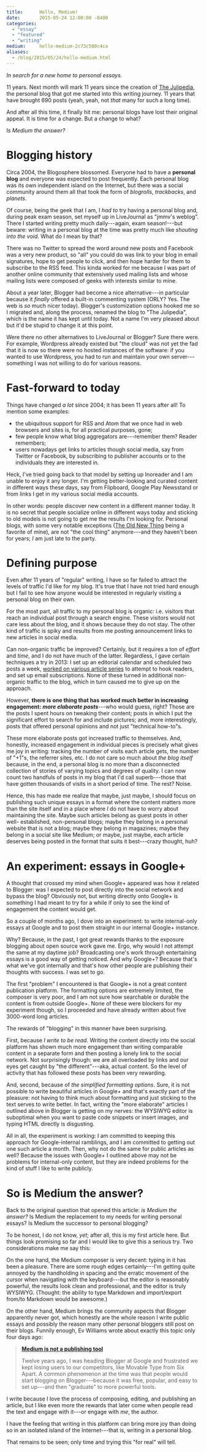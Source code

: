 ```yaml
---
title:      Hello, Medium!
date:       2015-05-24 12:00:00 -0400
categories:
  - "essay"
  - "featured"
  - "writing"
medium:     hello-medium-2c73c580c4ca
aliases:
  - /blog/2015/05/24/hello-medium.html
---
```


_In search for a new home to personal essays._

11 years. Next month will mark 11 years since the creation of [The Julipedia](http://julipedia.meroh.net/), the personal blog that got me started into this writing journey. 11 years that have brought 690 posts (yeah, yeah, not _that_ many for such a long time).

And after all this time, it finally hit me: personal blogs have lost their original appeal. It is time for a change. But a change to what?

_Is Medium the answer?_

# Blogging history

Circa 2004, the Blogosphere blossomed. Everyone had to have a **personal blog** and everyone was expected to post frequently. Each personal blog was its own independent island on the Internet, but there was a social community around them all that took the form of _blogrolls_, _trackbacks_, and _planets_.

Of course, being the geek that I am, I _had to_ try having a personal blog and, during peak exam season, set myself up in LiveJournal as "jmmv's weblog".  There I started writing pretty much daily---again, exam season!---but beware: writing in a personal blog at the time was pretty much like _shouting into the void_. What do I mean by that?

There was no Twitter to spread the word around new posts and Facebook was a very new product, so "all" you could do was link to your blog in email signatures, hope to get people to click, and then hope harder for them to subscribe to the RSS feed. This kinda worked for me because I was part of another online community that extensively used mailing lists and whose mailing lists were composed of geeks with interests similar to mine.

About a year later, Blogger had become a nice alternative---in particular because it _finally_ offered a built-in commenting system (ORLY? Yes. The web is _so_ much nicer today). Blogger's customization options hooked me so I migrated and, along the process, renamed the blog to "The Julipedia", which is the name it has kept until today. Not a name I'm very pleased about but it'd be stupid to change it at this point.

Were there no other alternatives to LiveJournal or Blogger? Sure there were.  For example, Wordpress already existed but "the cloud" was not yet the fad that it is now so there were no hosted instances of the software: if you wanted to use Wordpress, you had to run and maintain your own server--- something I was not willing to do for various reasons.

# Fast-forward to today

Things have changed _a lot_ since 2004; it has been 11 years after all! To mention some examples:

* the ubiquitous support for RSS and Atom that we once had in web browsers and sites is, for all practical purposes, gone;
* few people know what blog aggregators are---remember them? Reader remembers;
* users nowadays get links to articles though social media, say from Twitter or Facebook, by subscribing to publisher accounts or to the individuals they are interested in.

Heck, I've tried going back to that model by setting up Inoreader and I am unable to enjoy it any longer. I'm getting better-looking and curated content in different ways these days, say from Flipboard, Google Play Newsstand or from links I get in my various social media accounts.

In other words: people discover new content in a different manner today. It is no secret that people socialize online in different ways today and sticking to old models is not going to get me the results I'm looking for. Personal blogs, with some very notable exceptions ([The Old New Thing](http://blogs.msdn.com/b/oldnewthing/) being a favorite of mine), are not "the cool thing" anymore---and they haven't been for years; _I_ am just late to the party.

# Defining purpose

Even after 11 years of "regular" writing, I have so far failed to attract the levels of traffic I'd like for my blog. It's true that I have not tried hard enough but I fail to see how anyone would be interested in regularly visiting a personal blog on their own.

For the most part, all traffic to my personal blog is organic: i.e. visitors that reach an individual post through a search engine. These visitors would not care less about the blog, and it shows because they do not stay. The other kind of traffic is spiky and results from me posting announcement links to new articles in social media.

Can non-organic traffic be improved? Certainly, but it requires a ton of _effort_ and _time_, and I do not have much of the latter. Regardless, I gave certain techniques a try in 2013: I set up an editorial calendar and scheduled two posts a week, [worked on various article series](http://julipedia.meroh.net/p/series.html) to attempt to hook readers, and set up email subscriptions. None of these turned in additional non-organic traffic to the blog, which in turn caused me to give up on the approach.

However, **there is one thing that has worked much better in increasing engagement: _more elaborate posts_**---who would guess, right? Those are the posts I spent hours on tweaking their content; posts in which I put the significant effort to search for and include pictures; and, more interestingly, posts that offered personal opinions and not just "technical how-to"s.

These more elaborate posts got increased traffic to themselves. And, honestly, increased engagement in individual pieces is precisely what gives me joy in writing: tracking the number of visits each article gets, the number of "+1"s, the referrer sites, etc. I do not care so much about _the blog itself_ because, in the end, a personal blog is no more than a disconnected collection of stories of varying topics and degrees of quality. I can now count two handfuls of posts in my blog that I'd call superb---those that have gotten thousands of visits in a short period of time. The rest? Noise.

Hence, this has made me realize that maybe, just maybe, I should focus on publishing such unique essays in a format where the content matters more than the site itself and in a place where _I_ do not have to worry about maintaining the site. Maybe such articles belong as guest posts in other well- established, non-personal blogs; maybe they belong in a personal website that is not a blog; maybe they belong in magazines; maybe they belong in a social site like Medium; or maybe, just maybe, each article deserves being posted in the format that suits it best---crazy thought, huh?

# An experiment: essays in Google+

A thought that crossed my mind when Google+ appeared was how it related to Blogger: was I expected to post directly into the social network and bypass the blog? Obviously not, but writing directly onto Google+ is something I had meant to try for a while if only to see the kind of engagement the content would get.

So a couple of months ago, I dove into an experiment: to write internal-only essays at Google and to post them straight in our internal Google+ instance.

Why? Because, in the past, I got great rewards thanks to the exposure blogging about open source work gave me. Ergo, why would I not attempt the same at my daytime job? Broadcasting one's work through entertaining essays is a good way of getting noticed. And why Google+? Because that's what we've got internally and that's how other people are publishing their thoughts with success. I was set to go.

The first "problem" I encountered is that Google+ is not a great content publication platform. The formatting options are extremely limited, the composer is very poor, and I am not sure how searchable or durable the content is from outside Google+. None of these were blockers for my experiment though, so I proceeded and have already written about five 3000-word long articles.

The rewards of "blogging" in this manner have been surprising.

First, because _I write to be read_. Writing the content directly into the social platform has shown much more engagement than writing comparable content in a separate form and then posting a lonely link to the social network. Not surprisingly though: we are all overloaded by links and our eyes get caught by "the different"---aka, actual content. So the level of activity that has followed these posts has been very rewarding.

And, second, because of _the simplified formatting options_. Sure, it is not possible to write beautiful articles in Google+ and that's exactly part of the pleasure: not having to think much about formatting and just sticking to the text serves to write better. In fact, writing the "more elaborate" articles I outlined above in Blogger is getting on my nerves: the WYSIWYG editor is suboptimal when you want to paste code snippets or insert images, and typing HTML directly is disgusting.

All in all, the experiment is working: I am committed to keeping this approach for Google-internal ramblings, and I am committed to getting out one such article a month. Then, why not do the same for public articles as well?  Because the issues with Google+ I outlined above may not be problems for internal-only content, but they are indeed problems for the kind of stuff I like to write publicly.

# So is Medium the answer?

Back to the original question that opened this article: _is Medium the answer?_ Is Medium the replacement to my needs for writing personal essays? Is Medium the successor to personal blogging?

To be honest, I do not know, _yet_; after all, this is my first article here.  But things look promising so far and I would like to give this a serious try.  Two considerations make me say this:

On the one hand, the Medium composer is very decent: typing in it has been a pleasure. There are some rough edges certainly---I'm getting quite annoyed by the handholding in spacing and the erratic movement of the cursor when navigating with the keyboard---but the editor is reasonably powerful, the results look clean and professional, and the editor is truly WYSIWYG.  (Thought: the ability to type Markdown and import/export from/to Markdown would be awesome.)

On the other hand, Medium brings the community aspects that Blogger apparently never got, which honestly are the whole reason I write public essays and possibly the reason many other personal bloggers still post on their blogs.  Funnily enough, Ev Williams wrote about exactly this topic only four days ago:

> [**Medium is not a publishing tool**](https://medium.com/the-story/medium-is-not-a-publishing-tool-4c3c63fa41d2)
>
> Twelve years ago, I was heading Blogger at Google and frustrated we kept losing users to our competitors, like Movable Type from Six Apart. A common phenomenon at the time was that people would start blogging on Blogger---because it was free, popular, and easy to set up---and then "graduate" to more powerful tools.

I write because I love the process of composing, editing, and publishing an article, but I like even more the rewards that later come when people read the text and engage with it---or engage with _me_, the author.

I have the feeling that writing in this platform can bring more joy than doing so in an isolated island of the Internet---that is, writing in a personal blog.

That remains to be seen; only time and trying this "for real" will tell.
